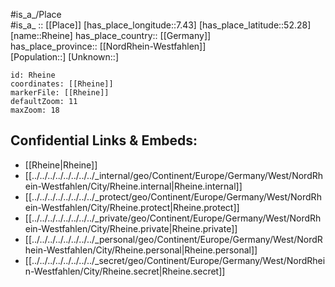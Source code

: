 ﻿---
location: [52.28,7.43] 
mapzoom: [7,12] 
mapmarker: city 
type: City
tags:
- geo/City


SpocWebEntityId: 33732
isDeleted: false
confidential: public

---
#is_a_/Place  
#is_a_ :: [[Place]] 
[has_place_longitude::7.43] 
[has_place_latitude::52.28] 
[name::Rheine] 
has_place_country:: [[Germany]]  
has_place_province:: [[NordRhein-Westfahlen]]  
[Population::] 
[Unknown::] 


```leaflet
id: Rheine
coordinates: [[Rheine]] 
markerFile: [[Rheine]] 
defaultZoom: 11 
maxZoom: 18
```


## Confidential Links & Embeds: 
- [[Rheine|Rheine]]  
- [[../../../../../../../../_internal/geo/Continent/Europe/Germany/West/NordRhein-Westfahlen/City/Rheine.internal|Rheine.internal]] 
- [[../../../../../../../../_protect/geo/Continent/Europe/Germany/West/NordRhein-Westfahlen/City/Rheine.protect|Rheine.protect]] 
- [[../../../../../../../../_private/geo/Continent/Europe/Germany/West/NordRhein-Westfahlen/City/Rheine.private|Rheine.private]] 
- [[../../../../../../../../_personal/geo/Continent/Europe/Germany/West/NordRhein-Westfahlen/City/Rheine.personal|Rheine.personal]] 
- [[../../../../../../../../_secret/geo/Continent/Europe/Germany/West/NordRhein-Westfahlen/City/Rheine.secret|Rheine.secret]] 
